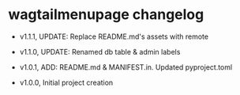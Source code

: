 #
# wagtailmenupage changelog

- v1.1.1, UPDATE: Replace README.md's assets with remote

- v1.1.0, UPDATE: Renamed db table & admin labels

- v1.0.1, ADD: README.md & MANIFEST.in. Updated pyproject.toml

- v1.0.0, Initial project creation
